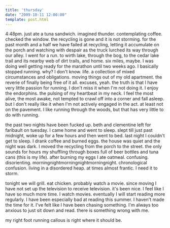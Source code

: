 ```yaml
---
title: 'thursday'
date: "2009-10-11 12:00:00"
template: post.html
---
```


4:48pm. just ate a tuna sandwich. imagined thunder. contemplating coffee. checked the window. the recycling is gone and it is not storming. for the past month and a half we have failed at recycling, letting it accumulate on the porch and watching with despair as the truck lurched its way through our alley. I went for a run. to wirth lake, through the bog, to the cedar lake trail and its nearby web of dirt trails, and home. six miles, maybe. I was doing well getting ready for the marathon until two weeks ago. I basically stopped running. why? I don't know. life. a collection of mixed circumstances and obligations. moving things out of my old apartment. the reverie of finally being free of it all. excuses, yeah. the truth is that I have very little passion for running. I don't miss it when I'm not doing it. I enjoy the endorphins. the pulsing of my heartbeat in my neck. I feel the most alive, the most awake, not tempted to crawl off into a corner and fall asleep. but I don't really like it when I'm not actively engaged in the act. at least not on the pavement. I like running through the woods, but that has very little to do with running.

the past two nights have been fucked up. beth and clementine left for faribault on tuesday. I came home and went to sleep. slept till just past midnight, woke up for a few hours and then went to bed. last night I couldn't get to sleep. I drank coffee and burned eggs. the house was quiet and the night was dark. I moved the recycling from the porch to the street. the only sounds for hours my shuffling through boxes full of beer bottles and tuna cans (this is my life). after burning my eggs I ate oatmeal. confusing. disorienting. morningnightmorningnightmorningnight. chronological confusion. living in a disordered heap. at times almost frantic. I need it to storm.

tonight we will grill. eat chicken. probably watch a movie. since moving I have not set up the television to receive television. it's been nice. I feel like I have so much more time. I watch movies. eventually I will start reading more regularly. I have been especially bad at reading this summer. I haven't made the time for it. I've felt like I have been chasing something. I'm always too anxious to just sit down and read. there is something wrong with me.

my right foot running callous is right where it should be.